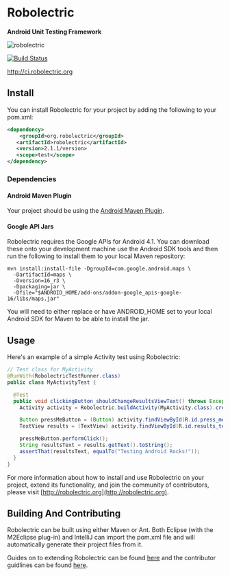 # Robolectric

**Android Unit Testing Framework**

![robolectric](http://robolectric.org/images/robolectric.png)

[![Build Status](https://secure.travis-ci.org/robolectric/robolectric.png?branch=master)](http://travis-ci.org/robolectric/robolectric) 

http://ci.robolectric.org

## Install

You can install Robolectric for your project by adding the following to your pom.xml:

```xml
<dependency>
	<groupId>org.robolectric</groupId>
   <artifactId>robolectric</artifactId>
   <version>2.1.1/version>
   <scope>test</scope>
</dependency>
```

### Dependencies

#### Android Maven Plugin

Your project should be using the [Android Maven Plugin](https://code.google.com/p/maven-android-plugin/).

#### Google API Jars

Robolectric requires the Google APIs for Android 4.1. You can download these onto your development machine use the Android SDK tools and then run the following to install them to your local Maven repository:

```shell
mvn install:install-file -DgroupId=com.google.android.maps \
  -DartifactId=maps \
  -Dversion=16_r3 \
  -Dpackaging=jar \
  -Dfile="$ANDROID_HOME/add-ons/addon-google_apis-google-16/libs/maps.jar"
```

You will need to either replace or have ANDROID_HOME set to your local Android SDK for Maven to be able to install the jar.

## Usage

Here's an example of a simple Activity test using Robolectric:

```java
// Test class for MyActivity
@RunWith(RobolectricTestRunner.class)
public class MyActivityTest {

  @Test
  public void clickingButton_shouldChangeResultsViewText() throws Exception {
    Activity activity = Robolectric.buildActivity(MyActivity.class).create().get();

    Button pressMeButton = (Button) activity.findViewById(R.id.press_me_button);
    TextView results = (TextView) activity.findViewById(R.id.results_text_view);

    pressMeButton.performClick();
    String resultsText = results.getText().toString();
    assertThat(resultsText, equalTo("Testing Android Rocks!"));
  }
}
```

For more information about how to install and use Robolectric on your project, extend its functionality, and join the community of
contributors, please visit
[http://robolectric.org](http://robolectric.org).

## Building And Contributing

Robolectric can be built using either Maven or Ant. Both Eclipse (with the M2Eclipse plug-in) and
IntelliJ can import the pom.xml file and will automatically generate their project files from it.

Guides on to extending Robolectric can be found [here](http://robolectric.org/extending.html) and the contributor guidlines can be found [here](http://robolectric.org/contributor_guidelines.html).
